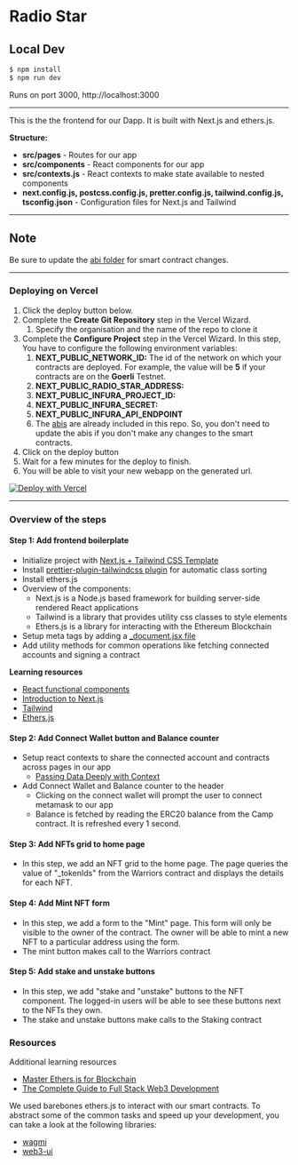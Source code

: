 # Radio Star

## Local Dev

```bash
$ npm install
$ npm run dev
```

Runs on port 3000, http://localhost:3000

---


This is the the frontend for our Dapp. It is built with Next.js and ethers.js.

**Structure:**

- **src/pages** - Routes for our app
- **src/components** - React components for our app
- **src/contexts.js** - React contexts to make state available to nested components
- **next.config.js, postcss.config.js, pretter.config.js, tailwind.config.js, tsconfig.json** - Configuration files for Next.js and Tailwind

---

## Note

Be sure to update the [abi folder](frontend/src/data/abis) for smart contract changes.

---

### Deploying on Vercel

1. Click the deploy button below.
1. Complete the **Create Git Repository** step in the Vercel Wizard.
   1. Specify the organisation and the name of the repo to clone it
1. Complete the **Configure Project** step in the Vercel Wizard. In this step, You have to configure the following environment variables:
   1. **NEXT_PUBLIC_NETWORK_ID:** The id of the network on which your contracts are deployed. For example, the value will be **5** if your contracts are on the **Goerli** Testnet.
   1. **NEXT_PUBLIC_RADIO_STAR_ADDRESS:** 
   1. **NEXT_PUBLIC_INFURA_PROJECT_ID:** 
   1. **NEXT_PUBLIC_INFURA_SECRET:**
   1. **NEXT_PUBLIC_INFURA_API_ENDPOINT**
   1. The [abis](src/data/abis) are already included in this repo. So, you don't need to update the abis if you don't make any changes to the smart contracts.
1. Click on the deploy button
1. Wait for a few minutes for the deploy to finish.
1. You will be able to visit your new webapp on the generated url.

[![Deploy with Vercel](https://vercel.com/button)](https://vercel.com/new/clone?repository-url=https%3A%2F%2Fgithub.com%2Famoradi%2Fradio_star_web&env=NEXT_PUBLIC_NETWORK_ID,NEXT_PUBLIC_RADIO_STAR_ADDRESS,NEXT_PUBLIC_INFURA_PROJECT_ID,NEXT_PUBLIC_INFURA_SECRET,NEXT_PUBLIC_INFURA_API_ENDPOINT)

---

### Overview of the steps

#### Step 1: Add frontend boilerplate

- Initialize project with [Next.js + Tailwind CSS Template](https://github.com/vercel/next.js/tree/c3e5caf1109a2eb42801de23fc78e42a08e5da6e/examples/with-tailwindcss)
- Install [prettier-plugin-tailwindcss plugin](https://github.com/tailwindlabs/prettier-plugin-tailwindcss) for automatic class sorting
- Install ethers.js
- Overview of the components:
  - Next.js is a Node.js based framework for building server-side rendered React applications
  - Tailwind is a library that provides utility css classes to style elements
  - Ethers.js is a library for interacting with the Ethereum Blockchain
- Setup meta tags by adding a [\_document.jsx file](https://nextjs.org/docs/advanced-features/custom-document)
- Add utility methods for common operations like fetching connected accounts and signing a contract

**Learning resources**

- [React functional components](https://beta.reactjs.org/)
- [Introduction to Next.js](https://nextjs.org/learn/foundations/about-nextjs)
- [Tailwind](https://tailwindcss.com/docs/utility-first)
- [Ethers.js](https://docs.ethers.io)

#### Step 2: Add Connect Wallet button and Balance counter

- Setup react contexts to share the connected account and contracts across pages in our app
  - [Passing Data Deeply with Context](https://beta.reactjs.org/learn/passing-data-deeply-with-context)
- Add Connect Wallet and Balance counter to the header
  - Clicking on the connect wallet will prompt the user to connect metamask to our app
  - Balance is fetched by reading the ERC20 balance from the Camp contract. It is refreshed every 1 second.

#### Step 3: Add NFTs grid to home page

- In this step, we add an NFT grid to the home page. The page queries the value of "\_tokenIds" from the Warriors contract and displays the details for each NFT.

#### Step 4: Add Mint NFT form

- In this step, we add a form to the "Mint" page. This form will only be visible to the owner of the contract. The owner will be able to mint a new NFT to a particular address using the form.
- The mint button makes call to the Warriors contract

#### Step 5: Add stake and unstake buttons

- In this step, we add "stake and "unstake" buttons to the NFT component. The logged-in users will be able to see these buttons next to the NFTs they own.
- The stake and unstake buttons make calls to the Staking contract

### Resources

Additional learning resources

- [Master Ethers.js for Blockchain](https://www.youtube.com/watch?v=yk7nVp5HTCk)
- [The Complete Guide to Full Stack Web3 Development](https://www.youtube.com/watch?v=nRMo5jjgCr4&t)

We used barebones ethers.js to interact with our smart contracts. To abstract some of the common tasks and speed up your development, you can take a look at the following libraries:

- [wagmi](https://github.com/tmm/wagmi)
- [web3-ui](https://github.com/developer-DAO/web3-ui)
